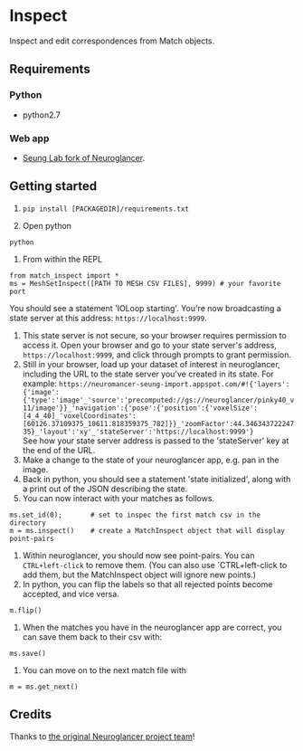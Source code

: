 # Inspect
Inspect and edit correspondences from Match objects.

## Requirements

### Python
* python2.7

### Web app
* [Seung Lab fork of Neuroglancer](https://neuromancer-seung-import.appspot.com/).

## Getting started
1. `pip install [PACKAGEDIR]/requirements.txt`  

1. Open python
```
python
```
1. From within the REPL
```
from match_inspect import *
ms = MeshSetInspect([PATH TO MESH CSV FILES], 9999) # your favorite port
``` 
You should see a statement 'IOLoop starting'. You're now broadcasting a state server at this address: `https://localhost:9999`.  
1. This state server is not secure, so your browser requires permission to access it. Open your browser and go to your state server's address, `https://localhost:9999`, and click through prompts to grant permission.
1. Still in your browser, load up your dataset of interest in neuroglancer, including the URL to the state server you've created in its state. For example:
`https://neuromancer-seung-import.appspot.com/#!{'layers':{'image':{'type':'image'_'source':'precomputed://gs://neuroglancer/pinky40_v11/image'}}_'navigation':{'pose':{'position':{'voxelSize':[4_4_40]_'voxelCoordinates':[60126.37109375_10611.818359375_782]}}_'zoomFactor':44.34634372224735}_'layout':'xy'_'stateServer':'https://localhost:9999'}`  
See how your state server address is passed to the 'stateServer' key at the end of the URL.
1. Make a change to the state of your neuroglancer app, e.g. pan in the image.
1. Back in python, you should see a statement 'state initialized', along with a print out of the JSON describing the state.
1. You can now interact with your matches as follows.
```
ms.set_id(0);		# set to inspec the first match csv in the directory
m = ms.inspect()	# create a MatchInspect object that will display point-pairs
```
1. Within neuroglancer, you should now see point-pairs. You can `CTRL+left-click` to remove them. (You can also use `CTRL+left-click to add them, but the MatchInspect object will ignore new points.)
1. In python, you can flip the labels so that all rejected points become accepted, and vice versa.
```
m.flip()
```
1. When the matches you have in the neuroglancer app are correct, you can save them back to their csv with:
```
ms.save()
```
1. You can move on to the next match file with
```
m = ms.get_next()
```

## Credits
Thanks to [the original Neuroglancer project team](https://github.com/google/neuroglancer)!